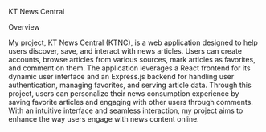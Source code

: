 KT News Central


Overview


My project, KT News Central (KTNC), is a web application designed to help users discover, save, and interact with news articles. Users can create accounts, browse articles from various sources, mark articles as favorites, and comment on them. The application leverages a React frontend for its dynamic user interface and an Express.js backend for handling user authentication, managing favorites, and serving article data. Through this project, users can personalize their news consumption experience by saving favorite articles and engaging with other users through comments. With an intuitive interface and seamless interaction, my project aims to enhance the way users engage with news content online.
